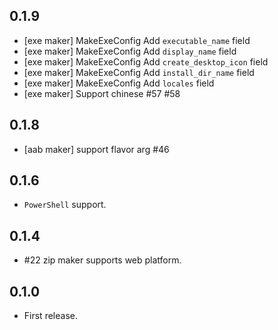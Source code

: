## 0.1.9

- [exe maker] MakeExeConfig Add `executable_name` field
- [exe maker] MakeExeConfig Add `display_name` field
- [exe maker] MakeExeConfig Add `create_desktop_icon` field
- [exe maker] MakeExeConfig Add `install_dir_name` field
- [exe maker] MakeExeConfig Add `locales` field
- [exe maker] Support chinese #57 #58

## 0.1.8

- [aab maker] support flavor arg #46

## 0.1.6

- `PowerShell` support.

## 0.1.4

- #22 zip maker supports web platform.

## 0.1.0

- First release.

